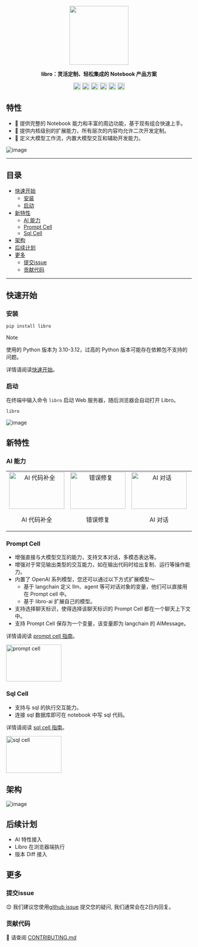 <p align="center"><img src="https://raw.githubusercontent.com/wiki/difizen/libro/assets/libro-text.svg" width="160" /></p>
<p align="center"><strong>libro：灵活定制、轻松集成的 Notebook 产品方案</strong></p>

<p align="center">
<a href="https://github.com/difizen/libro/actions/workflows/ci.yml"><img src="https://img.shields.io/github/actions/workflow/status/difizen/libro/ci.yml?branch=main&style=for-the-badge&logo=github" alt="Code: CI" style="max-width: 100%;" height="20px"></a>
<a href="/LICENSE"><img src="https://img.shields.io/github/license/difizen/libro?style=for-the-badge" alt="MIT License" height="20px"></a>
<a href="https://www.npmjs.com/package/@difizen/libro-core"><img alt="NPM Downloads" src="https://img.shields.io/npm/dm/@difizen/libro-core?logo=npm&style=for-the-badge" height="20px"></a>
<a href="https://github.com/difizen/libro/pulls"><img alt="PRs Welcome" src="https://img.shields.io/badge/PRs-Welcome-brightgreen.svg?style=for-the-badge" height="20px"></a>
<a href="https://libro.difizen.net"><img alt="website" src="https://img.shields.io/static/v1?label=&labelColor=505050&message=Homepage&color=0076D6&style=for-the-badge&logo=google-chrome&logoColor=f5f5f5" height="20px"></a>
<a href="https://discord.gg/GEx6pa3GaG"><img alt="discord" src="https://img.shields.io/badge/Discord-%235865F2.svg?style=for-the-badge&logo=discord&logoColor=white" height="20px"></a>
</p>

## 特性

- 🚀 提供完整的 Notebook 能力和丰富的周边功能，基于现有组合快速上手。
- 🌱 提供内核级别的扩展能力，所有层次的内容均允许二次开发定制。
- 🔮 定义大模型工作流，内置大模型交互和辅助开发能力。

![image](https://raw.githubusercontent.com/wiki/difizen/libro/assets/libro_homepage_zh.png)

---

<!-- START doctoc generated TOC please keep comment here to allow auto update -->
<!-- DON'T EDIT THIS SECTION, INSTEAD RE-RUN doctoc TO UPDATE -->
## 目录

- [快速开始](#%E5%BF%AB%E9%80%9F%E5%BC%80%E5%A7%8B)
  - [安装](#%E5%AE%89%E8%A3%85)
  - [启动](#%E5%90%AF%E5%8A%A8)
- [新特性](#%E6%96%B0%E7%89%B9%E6%80%A7)
  - [AI 能力](#ai-%E8%83%BD%E5%8A%9B)
  - [Prompt Cell](#prompt-cell)
  - [Sql Cell](#sql-cell)
- [架构](#%E6%9E%B6%E6%9E%84)
- [后续计划](#%E5%90%8E%E7%BB%AD%E8%AE%A1%E5%88%92)
- [更多](#%E6%9B%B4%E5%A4%9A)
  - [提交issue](#%E6%8F%90%E4%BA%A4issue)
  - [贡献代码](#%E8%B4%A1%E7%8C%AE%E4%BB%A3%E7%A0%81)

<!-- END doctoc generated TOC please keep comment here to allow auto update -->

---

## 快速开始

### 安装
```bash
pip install libro
```

> [!NOTE]
> 使用的 Python 版本为 3.10-3.12，过高的 Python 版本可能存在依赖包不支持的问题。

详情请阅读[快速开始](./apps/docs/docs/quickstart/index.md)。

### 启动
在终端中输入命令 `libro` 启动 Web 服务器，随后浏览器会自动打开 Libro。

```bash
libro
```
![image](https://raw.githubusercontent.com/wiki/difizen/libro/assets/libro_launch.png)

## 新特性

### AI 能力

<table align="center">
  <tr>
    <td align="center">
      <a href="https://raw.githubusercontent.com/wiki/difizen/libro/assets/ai_completion_zh.gif" target="_blank">
        <img src="https://raw.githubusercontent.com/wiki/difizen/libro/assets/ai_completion_zh.gif" alt="AI 代码补全" width="150" height="100">
      </a>
      <p>AI 代码补全</p>
    </td>
    <td align="center">
      <a href="https://raw.githubusercontent.com/wiki/difizen/libro/assets/error_debug_zh.gif" target="_blank">
        <img src="https://raw.githubusercontent.com/wiki/difizen/libro/assets/error_debug_zh.gif" alt="错误修复" width="150" height="100">
      </a>
      <p>错误修复</p>
    </td>
    <td align="center">
      <a href="https://raw.githubusercontent.com/wiki/difizen/libro/assets/cell_chat_zh.gif" target="_blank">
        <img src="https://raw.githubusercontent.com/wiki/difizen/libro/assets/cell_chat_zh.gif" alt="AI 对话" width="150" height="100">
      </a>
      <p>AI 对话</p>
    </td>
    <td align="center">
      <a href="https://raw.githubusercontent.com/wiki/difizen/libro/assets/cell_explain_zh.gif" target="_blank">
        <img src="https://raw.githubusercontent.com/wiki/difizen/libro/assets/cell_explain_zh.gif" alt="代码解释" width="150" height="100">
      </a>
      <p>代码解释</p>
    </td>
    <td align="center">
      <a href="https://raw.githubusercontent.com/wiki/difizen/libro/assets/cell_opitimization_zh.gif" target="_blank">
        <img src="https://raw.githubusercontent.com/wiki/difizen/libro/assets/cell_opitimization_zh.gif" alt="代码优化" width="150" height="100">
      </a>
      <p>代码优化</p>
    </td>
  </tr>
</table>


### Prompt Cell

- 增强直接与大模型交互的能力，支持文本对话，多模态表达等。
- 增强对于常见输出类型的交互能力，如在输出代码时给出复制、运行等操作能力。
- 内置了 OpenAI 系列模型，您还可以通过以下方式扩展模型～
  - 基于 langchain 定义 llm、agent 等可对话对象的变量，他们可以直接用在 Prompt cell 中。
  - 基于 libro-ai 扩展自己的模型。
- 支持选择聊天标识，使得选择该聊天标识的 Prompt Cell 都在一个聊天上下文中。
- 支持 Prompt Cell 保存为一个变量，该变量即为 langchain 的 AIMessage。

详情请阅读 [prompt cell 指南](./apps/docs/docs/manual/prompt-cell.md)。

<a href="https://raw.githubusercontent.com/wiki/difizen/libro/assets/prompt_cell_zh.gif" target="_blank">
  <img src="https://raw.githubusercontent.com/wiki/difizen/libro/assets/prompt_cell_zh.gif" alt="prompt cell" width="150" height="100">
</a>

### Sql Cell

- 支持与 sql 的执行交互能力。
- 连接 sql 数据库即可在 notebook 中写 sql 代码。

详情请阅读 [sql cell 指南](./apps/docs/docs/manual/sql-cell.md)。

<a href="https://raw.githubusercontent.com/wiki/difizen/libro/assets/sql_cell.gif" target="_blank">
  <img src="https://raw.githubusercontent.com/wiki/difizen/libro/assets/sql_cell_zh.gif" alt="sql cell" width="150" height="100">
</a>

## 架构

![image](https://raw.githubusercontent.com/wiki/difizen/libro/assets/technical_architecture_zh.png)

## 后续计划

- AI 特性接入
- Libro 在浏览器端执行
- 版本 Diff 接入

## 更多

### 提交issue

😊 我们建议您使用[github issue](https://github.com/difizen/libro/issues) 提交您的疑问, 我们通常会在2日内回复。

### 贡献代码

🤝 请查阅 [CONTRIBUTING.md](./CONTRIBUTING_zh.md)
